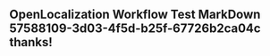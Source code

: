<properties
ms.topic="hero-topic"
ms.test1="hero-topic"
ms.test2="test"/>

## OpenLocalization Workflow Test MarkDown 57588109-3d03-4f5d-b25f-67726b2ca04c thanks!
